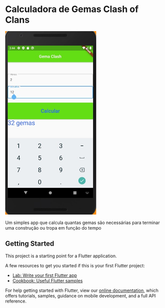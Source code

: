 # Calculadora de Gemas Clash of Clans
![Imagem do app](https://github.com/VGusmao19/Calculadora-de-gemas-CoC/blob/master/print%20gema%20clash.jpg)

Um simples app que calcula quantas gemas são necessárias para terminar uma construção ou tropa em função do tempo

## Getting Started

This project is a starting point for a Flutter application.

A few resources to get you started if this is your first Flutter project:

- [Lab: Write your first Flutter app](https://flutter.dev/docs/get-started/codelab)
- [Cookbook: Useful Flutter samples](https://flutter.dev/docs/cookbook)

For help getting started with Flutter, view our
[online documentation](https://flutter.dev/docs), which offers tutorials,
samples, guidance on mobile development, and a full API reference.
